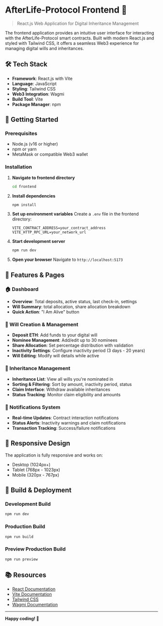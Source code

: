 # AfterLife-Protocol Frontend 🎨

> React.js Web Application for Digital Inheritance Management

The frontend application provides an intuitive user interface for interacting with the AfterLife-Protocol smart contracts. Built with modern React.js and styled with Tailwind CSS, it offers a seamless Web3 experience for managing digital wills and inheritances.

## 🛠️ Tech Stack

- **Framework**: React.js with Vite
- **Language**: JavaScript
- **Styling**: Tailwind CSS
- **Web3 Integration**: Wagmi
- **Build Tool**: Vite
- **Package Manager**: npm

## 🚀 Getting Started

### Prerequisites

- Node.js (v16 or higher)
- npm or yarn
- MetaMask or compatible Web3 wallet

### Installation

1. **Navigate to frontend directory**

   ```bash
   cd frontend
   ```

2. **Install dependencies**

   ```bash
   npm install
   ```

3. **Set up environment variables**
   Create a `.env` file in the frontend directory:

   ```env
   VITE_CONTRACT_ADDRESS=your_contract_address
   VITE_HTTP_RPC_URL=your_network_url
   ```

4. **Start development server**

   ```bash
   npm run dev
   ```

5. **Open your browser**
   Navigate to `http://localhost:5173`

## 📱 Features & Pages

### 🏠 Dashboard

- **Overview**: Total deposits, active status, last check-in, settings
- **Will Summary**: total allocation, share allocation breakdown
- **Quick Action**: "I Am Alive" button

### 📝 Will Creation & Management

- **Deposit ETH**: Add funds to your digital will
- **Nominee Management**: Add/edit up to 30 nominees
- **Share Allocation**: Set percentage distribution with validation
- **Inactivity Settings**: Configure inactivity period (3 days - 20 years)
- **Will Editing**: Modify will details while active

### 🎁 Inheritance Management

- **Inheritance List**: View all wills you're nominated in
- **Sorting & Filtering**: Sort by amount, inactivity period, status
- **Claim Interface**: Withdraw available inheritances
- **Status Tracking**: Monitor claim eligibility and amounts

### 🔔 Notifications System

- **Real-time Updates**: Contract interaction notifications
- **Status Alerts**: Inactivity warnings and claim notifications
- **Transaction Tracking**: Success/failure notifications

## 📱 Responsive Design

The application is fully responsive and works on:

- Desktop (1024px+)
- Tablet (768px - 1023px)
- Mobile (320px - 767px)

## 🚀 Build & Deployment

### Development Build

```bash
npm run dev
```

### Production Build

```bash
npm run build
```

### Preview Production Build

```bash
npm run preview
```

## 📚 Resources

- [React Documentation](https://reactjs.org/)
- [Vite Documentation](https://vitejs.dev/)
- [Tailwind CSS](https://tailwindcss.com/)
- [Wagmi Documentation](https://wagmi.sh/)

---

**Happy coding! 🚀**
